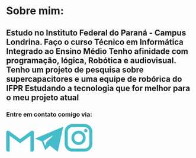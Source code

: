 
<head>
    <h1>Sobre mim:</h1>
    <link rel="stylesheet" href="./Main.css">
</head>
<body>
    <div id="container1">
        <h2>Estudo no Instituto Federal do Paraná - Campus Londrina. Faço o curso Técnico em Informática Integrado ao Ensino Médio
            Tenho afinidade com programação, lógica, Robótica e audiovisual. Tenho um projeto de pesquisa sobre supercapacitores e uma equipe de robórica do IFPR
            Estudando a tecnologia que for melhor para o meu projeto atual</h2>
    </div>
    <div id="conteiner2">
        <h3>Entre em contato comigo via:</h3> 
        <a href = "mailto:gipereirasella@gmail.com">
        <img src="./Imagens/Logo-gmail.svg" width="75"></a>
        <a href = "https://t.me/GiovaniSella">
        <img src="./Imagens/Logo-telegram.svg" width="75"></a>
        <a href = "https://www.instagram.com/gipereirasella/">
        <img src="./Imagens/Logo-instagram.svg"width="75"></a>
    </div>
</body>

<!--
### Sobre mim 
* Estudo no Instituto Federal do Paraná - Campus Londrina. Faço o curso Técnico em Informática Integrado ao Ensino Médio
* Tenho afinidade com programação, lógica, Robótica e audiovisual. Tenho um projeto de pesquisa sobre supercapacitores e uma equipe de robórica também pelo IFPR
* Estudando a tecnologia que for melhor para o meu projeto atual kk 
<h3 <p align="center">Entre em contato comigo via:</p> 
<p align="center"> 
<a href = "mailto:gipereirasella@gmail.com"><img src="Imagens/gmailCiano.svg" width="50"></a>
<a href = "https://t.me/GiovaniSella"><img src="Imagens/telegramCiano.svg" width="50"></a>
**GiovaniSella/GiovaniSella** is a ✨ _special_ ✨ repository because its `README.md` (this file) appears on your GitHub profile.
Here are some ideas to get you started:
- 🔭 I’m currently working on ...
- 🌱 I’m currently learning ...
- 👯 I’m looking to collaborate on ...
- 🤔 I’m looking for help with ...
- 💬 Ask me about ...
- 📫 How to reach me: ...
- 😄 Pronouns: ...
- ⚡ Fun fact: ...
-->
